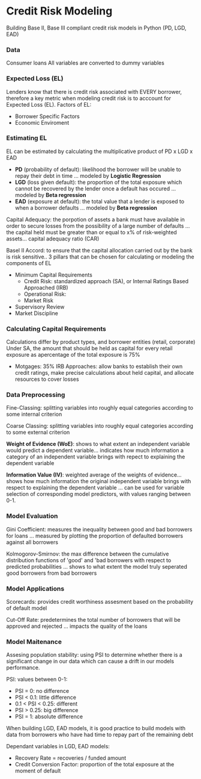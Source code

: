 # Credit Risk Modeling
Building Base II, Base III compliant credit risk models in Python (PD, LGD, EAD)

### Data
Consumer loans
All variables are converted to dummy variables

### Expected Loss (EL)
Lenders know that there is credit risk associated with EVERY borrower, therefore a key metric when modeling credit risk is to acccount for Expected Loss (EL). 
Factors of EL:
* Borrower Specific Factors
* Economic Enviroment


### Estimating EL
EL can be estimated by calculating the multiplicative product of PD x LGD x EAD 
* **PD** (probability of default): likelihood the borrower will be unable to repay their debt in time ... modeled by **Logistic Regression**
* **LGD** (loss given default): the proportion of the total exposure which cannot be recovered by the lender once a default has occured ... modeled by **Beta regression**
* **EAD** (exposure at default): the total value that a lender is exposed to when a borrower defaults ... modeled by **Beta regression**


Capital Adequacy: the porpotion of assets a bank must have available in order to secure losses from the possibility of a large number of defaults ... the capital held must be greater than or equal to x% of risk-weighted assets... capital adequacy ratio (CAR)

Basel II Accord: to ensure that the capital allocation carried out by the bank is risk sensitive.. 3 pillars that can be chosen for calculating or modeling the components of EL
* Minimum Capital Requirements
  * Credit Risk: standardized approach (SA), or Internal Ratings Based Approached (IRB)
  * Operational Risk: 
  * Market Risk
* Supervisory Review
* Market Discipline


### Calculating Capital Requirements
Calculations differ by product types, and borrower entities (retail, corporate)
Under SA, the amount that should be held as capital for every retail exposure as apercentage of the total exposure is 75%
* Motgages: 35%
IRB Approaches: allow banks to establish their own credit ratings, make precise calculations about held capital, and allocate resources to cover losses

### Data Preprocessing
Fine-Classing: splitting variables into roughly equal categories according to some internal criterion

Coarse Classing: splitting variables into roughly equal categories according to some external criterion

**Weight of Evidence (WoE)**: shows to what extent an independent variable would predict a dependent variable... indicates how much information a category of an independent variable brings with repect to explaining the dependent variable

**Information Value (IV)**: weighted average of the weights of evidence... shows how much information the original independent variable brings with respect to explaining the dependent variable ... can be used for variable selection of corresponding model predictors, with values ranging between 0-1.



### Model Evaluation

Gini Coefficient: measures the inequality between good and bad borrowers for loans ... measured by plotting the proportion of defaulted borrowers against all borrowers

Kolmogorov-Smirnov: the max difference between the cumulative distribution functions of 'good' and 'bad borrowers with respect to predicted probabilities ... shows to what extent the model truly seperated good borrowers from bad borrowers


### Model Applications

Scorecards: provides credit worthiness assesment based on the probability of default model

Cut-Off Rate: predetermines the total number of borrowers that will be approved and rejected ... impacts the quality of the loans


### Model Maitenance

Assesing population stability: using PSI to determine whether there is a significant change in our data which can cause a drift in our models performance.

PSI: values between 0-1:
* PSI = 0: no difference
* PSI < 0.1: little difference
* 0.1 < PSI < 0.25: different
* PSI > 0.25: big difference
* PSI = 1: absolute difference


When building LGD, EAD models, it is good practice to build models with data from borrowers who have had time to repay part of the remaining debt

Dependant variables in LGD, EAD models:
* Recovery Rate = recoveries / funded amount
* Credit Conversion Factor: proportion of the total exposure at the moment of default
